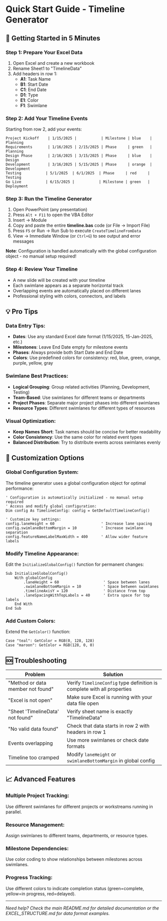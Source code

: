 # Quick Start Guide - Timeline Generator

## 🚀 Getting Started in 5 Minutes

### Step 1: Prepare Your Excel Data
1. Open Excel and create a new workbook
2. Rename Sheet1 to "TimelineData"
3. Add headers in row 1:
   - **A1**: Task Name
   - **B1**: Start Date
   - **C1**: End Date
   - **D1**: Type
   - **E1**: Color
   - **F1**: Swimlane

### Step 2: Add Your Timeline Events
Starting from row 2, add your events:
```
Project Kickoff    | 1/15/2025 |           | Milestone | blue    | Planning
Requirements       | 1/16/2025 | 2/15/2025 | Phase     | green   | Planning
Design Phase       | 2/16/2025 | 3/15/2025 | Phase     | blue    | Design
Development        | 3/16/2025 | 5/15/2025 | Phase     | orange  | Development
Testing           | 5/1/2025  | 6/1/2025  | Phase     | red     | Testing
Go Live           | 6/15/2025 |           | Milestone | green   | Deployment
```

### Step 3: Run the Timeline Generator
1. Open PowerPoint (any presentation)
2. Press `Alt + F11` to open the VBA Editor
3. Insert → Module
4. Copy and paste the entire **timeline.bas** code (or File → Import File)
5. Press `F5` or Run → Run Sub to execute `CreateTimelineFromData`
6. View → Immediate Window (or `Ctrl+G`) to see output and error messages

**Note**: Configuration is handled automatically with the global configuration object - no manual setup required!

### Step 4: Review Your Timeline
- A new slide will be created with your timeline
- Each swimlane appears as a separate horizontal track
- Overlapping events are automatically placed on different lanes
- Professional styling with colors, connectors, and labels

## 💡 Pro Tips

### Data Entry Tips:
- **Dates**: Use any standard Excel date format (1/15/2025, 15-Jan-2025, etc.)
- **Milestones**: Leave End Date empty for milestone events
- **Phases**: Always provide both Start Date and End Date
- **Colors**: Use predefined colors for consistency: red, blue, green, orange, purple, yellow, gray

### Swimlane Best Practices:
- **Logical Grouping**: Group related activities (Planning, Development, Testing)
- **Team-Based**: Use swimlanes for different teams or departments
- **Project Phases**: Separate major project phases into different swimlanes
- **Resource Types**: Different swimlanes for different types of resources

### Visual Optimization:
- **Keep Names Short**: Task names should be concise for better readability
- **Color Consistency**: Use the same color for related event types
- **Balanced Distribution**: Try to distribute events across swimlanes evenly

## 🔧 Customization Options

### Global Configuration System:
The timeline generator uses a global configuration object for optimal performance:

```vba
' Configuration is automatically initialized - no manual setup required
' Access and modify global configuration:
Dim config As TimelineConfig: config = GetDefaultTimelineConfig()

' Customize key settings:
config.laneHeight = 60                     ' Increase lane spacing
config.swimlaneBottomMargin = 10           ' Increase swimlane separation
config.featureNameLabelMaxWidth = 400      ' Allow wider feature labels
```

### Modify Timeline Appearance:
Edit the `InitializeGlobalConfig()` function for permanent changes:
```vba
Sub InitializeGlobalConfig()
    With globalConfig
        .laneHeight = 60                    ' Space between lanes
        .swimlaneBottomMargin = 10          ' Space between swimlanes
        .timelineAxisY = 120                ' Distance from top
        .laneSpacingWithTopLabels = 40      ' Extra space for top labels
    End With
End Sub
```

### Add Custom Colors:
Extend the `GetColor()` function:
```vba
Case "teal": GetColor = RGB(0, 128, 128)
Case "maroon": GetColor = RGB(128, 0, 0)
```

## 🆘 Troubleshooting

| Problem | Solution |
|---------|----------|
| "Method or data member not found" | Verify `TimelineConfig` type definition is complete with all properties |
| "Excel is not open" | Make sure Excel is running with your data file open |
| "Sheet 'TimelineData' not found" | Verify sheet name is exactly "TimelineData" |
| "No valid data found" | Check that data starts in row 2 with headers in row 1 |
| Events overlapping | Use more swimlanes or check date formats |
| Timeline too cramped | Modify `laneHeight` or `swimlaneBottomMargin` in global config |
## 📈 Advanced Features

### Multiple Project Tracking:
Use different swimlanes for different projects or workstreams running in parallel.

### Resource Management:
Assign swimlanes to different teams, departments, or resource types.

### Milestone Dependencies:
Use color coding to show relationships between milestones across swimlanes.

### Progress Tracking:
Use different colors to indicate completion status (green=complete, yellow=in progress, red=delayed).

---
*Need help? Check the main README.md for detailed documentation or the EXCEL_STRUCTURE.md for data format examples.*
